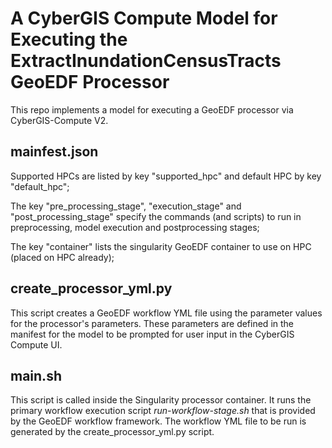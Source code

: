 # A CyberGIS Compute Model for Executing the ExtractInundationCensusTracts GeoEDF Processor

This repo implements a model for executing a GeoEDF processor via CyberGIS-Compute V2.

## mainfest.json

Supported HPCs are listed by key "supported_hpc" and default HPC by key "default_hpc";

The key "pre_processing_stage", "execution_stage" and "post_processing_stage" specify the commands (and scripts) to run in preprocessing, model execution and postprocessing stages;

The key "container" lists the singularity GeoEDF container to use on HPC (placed on HPC already);

## create_processor_yml.py

This script creates a GeoEDF workflow YML file using the parameter values for the processor's parameters. These parameters are defined in the manifest
for the model to be prompted for user input in the CyberGIS Compute UI.

## main.sh

This script is called inside the Singularity processor container. It runs the primary workflow execution script *run-workflow-stage.sh* that is provided by the GeoEDF workflow framework. The workflow YML file to be run is generated by the create_processor_yml.py script.
